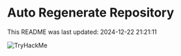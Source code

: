 # Auto Regenerate Repository

This README was last updated: 2024-12-22 21:21:11

 ![TryHackMe](https://tryhackme.com/badge/533634)